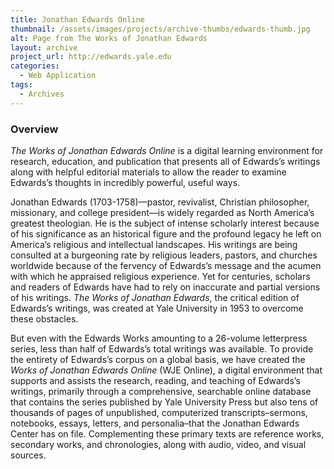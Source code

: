 ```yaml
---
title: Jonathan Edwards Online
thumbnail: /assets/images/projects/archive-thumbs/edwards-thumb.jpg
alt: Page from The Works of Jonathan Edwards
layout: archive
project_url: http://edwards.yale.edu
categories:
  - Web Application
tags:
  - Archives
---
```


### Overview

*The Works of Jonathan Edwards Online* is a digital learning environment for research, education, and publication that presents all of Edwards’s writings along with helpful editorial materials to allow the reader to examine Edwards’s thoughts in incredibly powerful, useful ways.

Jonathan Edwards (1703-1758)—pastor, revivalist, Christian philosopher, missionary, and college president—is widely regarded as North America’s greatest theologian. He is the subject of intense scholarly interest because of his significance as an historical figure and the profound legacy he left on America’s religious and intellectual landscapes. His writings are being consulted at a burgeoning rate by religious leaders, pastors, and churches worldwide because of the fervency of Edwards’s message and the acumen with which he appraised religious experience. Yet for centuries, scholars and readers of Edwards have had to rely on inaccurate and partial versions of his writings. *The Works of Jonathan Edwards*, the critical edition of Edwards’s writings, was created at Yale University in 1953 to overcome these obstacles.

But even with the Edwards Works amounting to a 26-volume letterpress series, less than half of Edwards’s total writings was available. To provide the entirety of Edwards’s corpus on a global basis, we have created the *Works of Jonathan Edwards Online* (WJE Online), a digital environment that supports and assists the research, reading, and teaching of Edwards’s writings, primarily through a comprehensive, searchable online database that contains the series published by Yale University Press but also tens of thousands of pages of unpublished, computerized transcripts–sermons, notebooks, essays, letters, and personalia–that the Jonathan Edwards Center has on file. Complementing these primary texts are reference works, secondary works, and chronologies, along with audio, video, and visual sources.